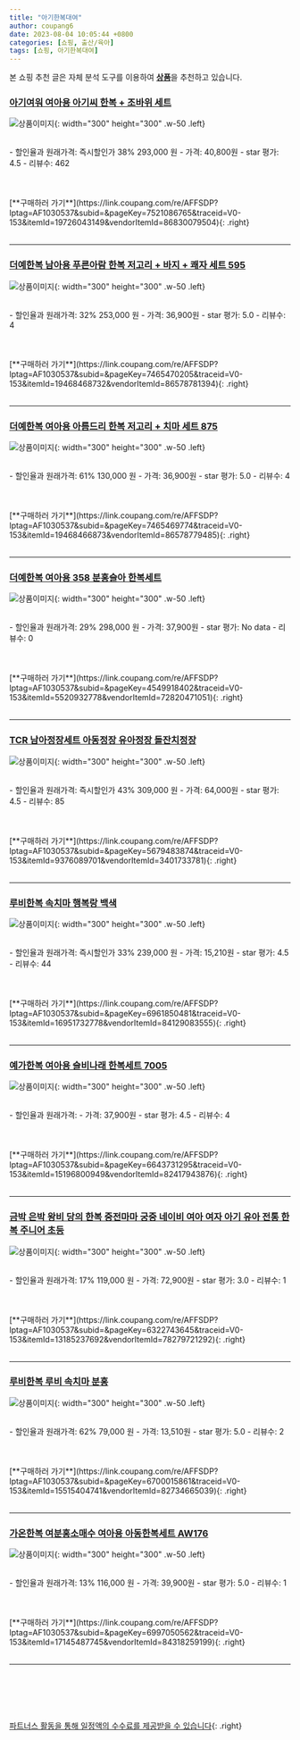 ```yaml
---
title: "아기한복대여"
author: coupang6
date: 2023-08-04 10:05:44 +0800
categories: [쇼핑, 출산/육아]
tags: [쇼핑, 아기한복대여]
---
```


본 쇼핑 추천 글은 자체 분석 도구를 이용하여 [**상품**](https://link.coupang.com/a/bao1ui)을 추천하고 있습니다.

### [아기여워 여아용 아기씨 한복 + 조바위 세트](https://link.coupang.com/re/AFFSDP?lptag=AF1030537&subid=&pageKey=7521086765&traceid=V0-153&itemId=19726043149&vendorItemId=86830079504)

![상품이미지](https://thumbnail6.coupangcdn.com/thumbnails/remote/230x230ex/image/vendor_inventory/e940/921b45ea4cba6daf16a4092c518c3b9845000e6a2529d75f14cf1b4998c3.png){: width="300" height="300" .w-50 .left}


<br>
- 할인율과 원래가격: 즉시할인가 38%  293,000   원
- 가격: 40,800원
- star 평가: 4.5
- 리뷰수: 462
<br>
<br>
<br>
<br>
[**구매하러 가기**](https://link.coupang.com/re/AFFSDP?lptag=AF1030537&subid=&pageKey=7521086765&traceid=V0-153&itemId=19726043149&vendorItemId=86830079504){: .right}
<br>
<br>

---

### [더예한복 남아용 푸른아람 한복 저고리 + 바지 + 쾌자 세트 595](https://link.coupang.com/re/AFFSDP?lptag=AF1030537&subid=&pageKey=7465470205&traceid=V0-153&itemId=19468468732&vendorItemId=86578781394)

![상품이미지](https://thumbnail7.coupangcdn.com/thumbnails/remote/230x230ex/image/rs_quotation_api/92aqqqgu/8a467b03c8da4768b322ad242780129a.jpg){: width="300" height="300" .w-50 .left}


<br>
- 할인율과 원래가격: 32%  253,000   원
- 가격: 36,900원
- star 평가: 5.0
- 리뷰수: 4
<br>
<br>
<br>
<br>
[**구매하러 가기**](https://link.coupang.com/re/AFFSDP?lptag=AF1030537&subid=&pageKey=7465470205&traceid=V0-153&itemId=19468468732&vendorItemId=86578781394){: .right}
<br>
<br>

---

### [더예한복 여아용 아름드리 한복 저고리 + 치마 세트 875](https://link.coupang.com/re/AFFSDP?lptag=AF1030537&subid=&pageKey=7465469774&traceid=V0-153&itemId=19468466873&vendorItemId=86578779485)

![상품이미지](https://thumbnail8.coupangcdn.com/thumbnails/remote/230x230ex/image/rs_quotation_api/g79zlbit/30e9914ecfc540a08f67e0af887241e4.jpg){: width="300" height="300" .w-50 .left}


<br>
- 할인율과 원래가격: 61%  130,000   원
- 가격: 36,900원
- star 평가: 5.0
- 리뷰수: 4
<br>
<br>
<br>
<br>
[**구매하러 가기**](https://link.coupang.com/re/AFFSDP?lptag=AF1030537&subid=&pageKey=7465469774&traceid=V0-153&itemId=19468466873&vendorItemId=86578779485){: .right}
<br>
<br>

---

### [더예한복 여아용 358 분홍슬아 한복세트](https://link.coupang.com/re/AFFSDP?lptag=AF1030537&subid=&pageKey=4549918402&traceid=V0-153&itemId=5520932778&vendorItemId=72820471051)

![상품이미지](https://thumbnail7.coupangcdn.com/thumbnails/remote/230x230ex/image/retail/images/11354555501805993-25277cba-e27a-4624-bd9c-f5334f1096a5.jpg){: width="300" height="300" .w-50 .left}


<br>
- 할인율과 원래가격: 29%  298,000   원
- 가격: 37,900원
- star 평가: No data
- 리뷰수: 0
<br>
<br>
<br>
<br>
[**구매하러 가기**](https://link.coupang.com/re/AFFSDP?lptag=AF1030537&subid=&pageKey=4549918402&traceid=V0-153&itemId=5520932778&vendorItemId=72820471051){: .right}
<br>
<br>

---

### [TCR 남아정장세트 아동정장 유아정장 돌잔치정장](https://link.coupang.com/re/AFFSDP?lptag=AF1030537&subid=&pageKey=5679483874&traceid=V0-153&itemId=9376089701&vendorItemId=3401733781)

![상품이미지](https://thumbnail10.coupangcdn.com/thumbnails/remote/230x230ex/image/vendor_inventory/482e/bd8923d2bb4225c51893d44742e5882b91870870fb431dcbb0e4a3a1dfb9.jpg){: width="300" height="300" .w-50 .left}


<br>
- 할인율과 원래가격: 즉시할인가 43%  309,000   원
- 가격: 64,000원
- star 평가: 4.5
- 리뷰수: 85
<br>
<br>
<br>
<br>
[**구매하러 가기**](https://link.coupang.com/re/AFFSDP?lptag=AF1030537&subid=&pageKey=5679483874&traceid=V0-153&itemId=9376089701&vendorItemId=3401733781){: .right}
<br>
<br>

---

### [루비한복 속치마 행복랑 백색](https://link.coupang.com/re/AFFSDP?lptag=AF1030537&subid=&pageKey=6961850481&traceid=V0-153&itemId=16951732778&vendorItemId=84129083555)

![상품이미지](https://thumbnail7.coupangcdn.com/thumbnails/remote/230x230ex/image/vendor_inventory/7104/721b3073002706b124d0cc92d9d7cfce566791baa30ea59ef3476b61f301.jpg){: width="300" height="300" .w-50 .left}


<br>
- 할인율과 원래가격: 즉시할인가 33%  239,000   원
- 가격: 15,210원
- star 평가: 4.5
- 리뷰수: 44
<br>
<br>
<br>
<br>
[**구매하러 가기**](https://link.coupang.com/re/AFFSDP?lptag=AF1030537&subid=&pageKey=6961850481&traceid=V0-153&itemId=16951732778&vendorItemId=84129083555){: .right}
<br>
<br>

---

### [예가한복 여아용 슬비나래 한복세트 7005](https://link.coupang.com/re/AFFSDP?lptag=AF1030537&subid=&pageKey=6643731295&traceid=V0-153&itemId=15196800949&vendorItemId=82417943876)

![상품이미지](https://thumbnail6.coupangcdn.com/thumbnails/remote/230x230ex/image/rs_quotation_api/cdho2ijy/515dc2c0da4144979d63730da03a5a6f.jpg){: width="300" height="300" .w-50 .left}


<br>
- 할인율과 원래가격: 
- 가격: 37,900원
- star 평가: 4.5
- 리뷰수: 4
<br>
<br>
<br>
<br>
[**구매하러 가기**](https://link.coupang.com/re/AFFSDP?lptag=AF1030537&subid=&pageKey=6643731295&traceid=V0-153&itemId=15196800949&vendorItemId=82417943876){: .right}
<br>
<br>

---

### [금박 은박 왕비 당의 한복 중전마마 궁중 네이비 여아 여자 아기 유아 전통 한복 주니어 초등](https://link.coupang.com/re/AFFSDP?lptag=AF1030537&subid=&pageKey=6322743645&traceid=V0-153&itemId=13185237692&vendorItemId=78279721292)

![상품이미지](https://thumbnail8.coupangcdn.com/thumbnails/remote/230x230ex/image/vendor_inventory/ad57/16452a8cfce15ae68153d9f5df67e28841ea5936e4d8a7c357331bae35ce.jpg){: width="300" height="300" .w-50 .left}


<br>
- 할인율과 원래가격: 17%  119,000   원
- 가격: 72,900원
- star 평가: 3.0
- 리뷰수: 1
<br>
<br>
<br>
<br>
[**구매하러 가기**](https://link.coupang.com/re/AFFSDP?lptag=AF1030537&subid=&pageKey=6322743645&traceid=V0-153&itemId=13185237692&vendorItemId=78279721292){: .right}
<br>
<br>

---

### [루비한복 루비 속치마 분홍](https://link.coupang.com/re/AFFSDP?lptag=AF1030537&subid=&pageKey=6700015861&traceid=V0-153&itemId=15515404741&vendorItemId=82734665039)

![상품이미지](https://thumbnail6.coupangcdn.com/thumbnails/remote/230x230ex/image/vendor_inventory/c1a4/ac333fffc7e2352b11c0239d8635159c4f2c9d751e95879ab8441707805f.jpg){: width="300" height="300" .w-50 .left}


<br>
- 할인율과 원래가격: 62%  79,000   원
- 가격: 13,510원
- star 평가: 5.0
- 리뷰수: 2
<br>
<br>
<br>
<br>
[**구매하러 가기**](https://link.coupang.com/re/AFFSDP?lptag=AF1030537&subid=&pageKey=6700015861&traceid=V0-153&itemId=15515404741&vendorItemId=82734665039){: .right}
<br>
<br>

---

### [가온한복 여분홍소매수 여아용 아동한복세트 AW176](https://link.coupang.com/re/AFFSDP?lptag=AF1030537&subid=&pageKey=6997050562&traceid=V0-153&itemId=17145487745&vendorItemId=84318259199)

![상품이미지](https://thumbnail10.coupangcdn.com/thumbnails/remote/230x230ex/image/vendor_inventory/cff8/34573613d376b2b44373d6c42cc24a2d040b654489335b392c2d34e3f565.jpg){: width="300" height="300" .w-50 .left}


<br>
- 할인율과 원래가격: 13%  116,000   원
- 가격: 39,900원
- star 평가: 5.0
- 리뷰수: 1
<br>
<br>
<br>
<br>
[**구매하러 가기**](https://link.coupang.com/re/AFFSDP?lptag=AF1030537&subid=&pageKey=6997050562&traceid=V0-153&itemId=17145487745&vendorItemId=84318259199){: .right}
<br>
<br>

---
<br><br><br><br><br> [파트너스 활동을 통해 일정액의 수수료를 제공받을 수 있습니다](https://link.coupang.com/a/bao1ui){: .right}